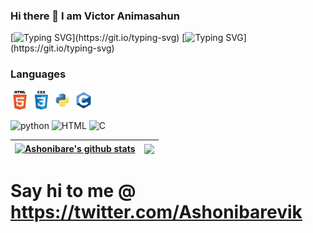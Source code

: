### Hi there 👋 I am Victor Animasahun

[![Typing SVG](https://readme-typing-svg.herokuapp.com?size=30&color=800080&center=true&multiline=true&width=800&lines=A+budding+Software+Engineer+and+Web+Developer.)](https://git.io/typing-svg)
[![Typing SVG](https://readme-typing-svg.herokuapp.com?size=30&color=800080&center=true&multiline=true&width=800&lines=Currently+honing+my+skills+at+@ALXAfrica.)](https://git.io/typing-svg)

### Languages
<code><img height="30" src="https://github.com/github/explore/blob/main/topics/html/html.png"></code>
<code><img height="30" src="https://github.com/github/explore/blob/main/topics/css/css.png"></code>
<code><img height="30" src="https://github.com/github/explore/blob/main/topics/python/python.png"></code>
<code><img height="30" src="https://github.com/github/explore/blob/main/topics/c/c.png"></code>

![python](https://img.shields.io/badge/Python-FFEBCD?style=for-the-badge&logo=Python&logoColor=blue) ![HTML](https://img.shields.io/badge/HTML-808080?style=for-the-badge&logo=Python&logoColor=CD5C5C) ![C](https://img.shields.io/badge/C-ADD8E6?style=for-the-badge&logo=C&logoColor=White)

| <a href="https://github.com/Ashonibare/github-readme-stats"><img align="center" src="https://github-readme-stats.vercel.app/api?username=Ashonibare&show_icons=true&include_all_commits=true&theme=dark&count_private=true&hide_border=true&border_radius=2&hide=stars" alt="Ashonibare's github stats" /></a> | <a href="https://github.com/Ashonibare/github-readme-stats"><img align="center" src="https://github-readme-stats.vercel.app/api/top-langs/?username=Ashonibare&layout=compact&theme=dark&hide_border=true&hide=html,css" /></a> |
| ------------- | ------------- |

# Say hi to me @ https://twitter.com/Ashonibarevik
